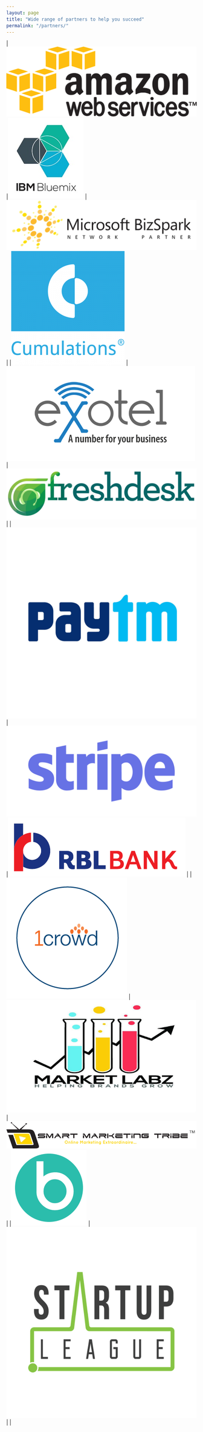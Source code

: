 ```yaml
---
layout: page
title: "Wide range of partners to help you succeed"
permalink: "/partners/"
---
```


|![AWS][aws]  |![IBM][IBM]  |![Microsoft][microsoft]  |
|![cumulations][cumulations]  |![exotel][exotel]  |![freshdesk][freshdesk]  |
|![Paytm][paytm]  |![stripe][stripe]  |![rbl][rbl]  |
|![1Crowd][1crowd]  |![marketlabz][marketlabz]  |![smart-marketing-tribe][smart-marketing-tribe]  |
|![bizjumper][bizjumper]  |![startup-league][startup-league]  |  |


[aws]: /public/aws.png "Amazon Web Services - $1000 credit"
[IBM]: /public/bluemix.jpg "IBM Bluemix - $1000/month credit for 1 year"
[microsoft]: /public/bizspark.png "Microsoft BizSpark - $750/month for 3 years or $120,000/2 years"
[cumulations]: /public/cumulations.png "Cumulations - mobile app development specialists"
[paytm]: /public/paytm.jpg "PayTM - fee-free transactions up to Rs. 300,000"
[1crowd]: /public/1crowd.png "1Crowd - equity crowdfunding advice and evaluation for select startups"
[stripe]: /public/stripe.png "Stripe Atlas - expedited business setup and global payments processing"
[rbl]: /public/rbl.png "RBL - expedited banking and startup advice"
[smart-marketing-tribe]: /public/smartmarketingtribe.png "Smart Marketing Tribe - Digital marketing advice and training"
[marketlabz]: /public/marketlabz.jpg "Market Labz - Digital marketing advice and services"
[exotel]: /public/exotel.png "Exotel - 6 months free service"
[freshdesk]: /public/freshdesk.png "FreshDesk - 6 months free service"
[bizjumper]: /public/bizjumper.png "Bizjumper - Business models and planning"
[startup-league]: /public/startup-league.jpg "Radix Startup League - Free domain name and event sponsorship"
